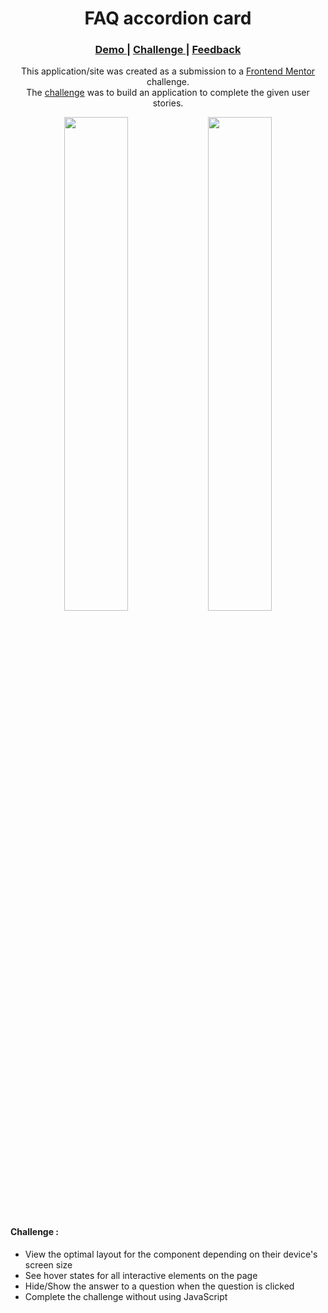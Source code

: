 <h1 align="center">FAQ accordion card</h1>

<div align="center">
  <h3>
    <a href="#Link Demo">
      Demo
    </a>
    <span> | </span>
    <a href="https://www.frontendmentor.io/challenges/faq-accordion-card-XlyjD0Oam">
      Challenge
    </a>
    <span> | </span>
    <a href="mailto: pangestu.ncp@gmail.com">
      Feedback
    </a>
  </h3>
</div>
<p align="center">This application/site was created as a submission to a <a href="https://www.frontendmentor.io/">Frontend Mentor</a> challenge.<br/> The <a href="https://www.frontendmentor.io/challenges/faq-accordion-card-XlyjD0Oam">challenge</a> was to build an application to complete the given user stories.</p>

<div align="center" width="100%">
  <img src="https://res.cloudinary.com/dz209s6jk/image/upload/q_auto:good,w_900/Challenges/y4zn9ukalew5zbnodrjs.jpg" width="45%">
  <img src="https://res.cloudinary.com/dz209s6jk/image/upload/q_auto:good,w_900/Challenges/ird5rpi2iicascfikil8.jpg" width="45%">
</div>



#### Challenge :
- View the optimal layout for the component depending on their device's screen size
- See hover states for all interactive elements on the page
- Hide/Show the answer to a question when the question is clicked
- Complete the challenge without using JavaScript